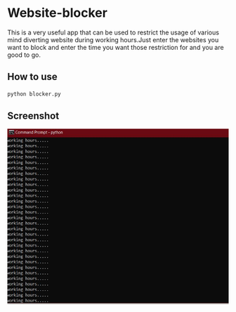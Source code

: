 # Website-blocker
This is a very useful app that can be used to restrict the usage of various mind diverting website during working hours.Just enter the websites you want to block and enter the time you want those restriction for and you are good to go.

## How to use
```bash
python blocker.py
```

## Screenshot
<img src='ss.JPG' height=400px>
